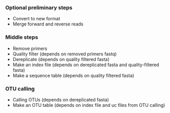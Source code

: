 ### Optional preliminary steps
* Convert to new format
* Merge forward and reverse reads

### Middle steps
* Remove primers
* Quality filter (depends on removed primers fastq)
* Dereplicate (depends on quality filtered fasta)
* Make an index file (depends on dereplicated fasta and quality-filtered fasta)
* Make a sequence table (depends on quality filtered fasta)

### OTU calling
* Calling OTUs (depends on dereplicated fasta)
* Make an OTU table (depends on index file and uc files from OTU calling)